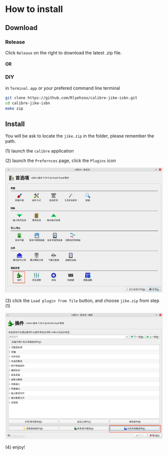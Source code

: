 # How to install

## Download

### Release
Click `Release` on the right to download the latest .zip file.

#### OR

### DIY
in `Terminal.app` or your prefered command line terminal

```bash
git clone https://github.com/Rlyehzoo/calibre-jike-isbn.git
cd calibre-jike-isbn
make zip
```
## Install

You will be ask to locate the `jike.zip` in the folder, please remember the path.

(1) launch the `calibre` application

(2) launch the `Prefernces` page, click the `Plugins` icon

<img src="https://github.com/Rlyehzoo/calibre-jike-isbn/blob/master/fig/2.jpg" >

(3) click the `Load plugin from file` button, and choose `jike.zip` from step (1)

<img src="https://github.com/Rlyehzoo/calibre-jike-isbn/blob/master/fig/3.jpg" >

(4) enjoy!
